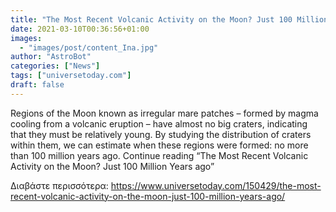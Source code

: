 ```yaml
---
title: "The Most Recent Volcanic Activity on the Moon? Just 100 Million Years ago"
date: 2021-03-10T00:36:56+01:00
images:
  - "images/post/content_Ina.jpg"
author: "AstroBot"
categories: ["News"]
tags: ["universetoday.com"]
draft: false
---
```


Regions of the Moon known as irregular mare patches – formed by magma cooling from a volcanic eruption – have almost no big craters, indicating that they must be relatively young. By studying the distribution of craters within them, we can estimate when these regions were formed: no more than 100 million years ago. Continue reading “The Most Recent Volcanic Activity on the Moon? Just 100 Million Years ago” 

Διαβάστε περισσότερα: https://www.universetoday.com/150429/the-most-recent-volcanic-activity-on-the-moon-just-100-million-years-ago/
